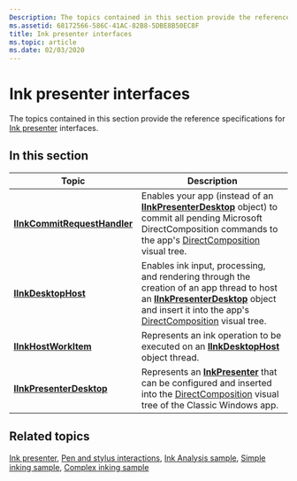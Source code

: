 ```yaml
---
Description: The topics contained in this section provide the reference specifications for Ink presenter interfaces.
ms.assetid: 68172566-586C-41AC-82B8-5DBE8B50EC8F
title: Ink presenter interfaces
ms.topic: article
ms.date: 02/03/2020
---
```


# Ink presenter interfaces

The topics contained in this section provide the reference specifications for [Ink presenter](ink-presenter.md) interfaces.

## In this section

| Topic | Description |
|---|---|
| [**IInkCommitRequestHandler**](/windows/win32/api/inkpresenterdesktop/nn-inkpresenterdesktop-iinkcommitrequesthandler)<br/> | Enables your app (instead of an [**IInkPresenterDesktop**](/windows/win32/api/inkpresenterdesktop/nn-inkpresenterdesktop-iinkpresenterdesktop) object) to commit all pending Microsoft DirectComposition commands to the app's [DirectComposition](/windows/win32/directcomp/directcomposition-portal) visual tree.<br/>   |
| [**IInkDesktopHost**](/windows/win32/api/inkpresenterdesktop/nn-inkpresenterdesktop-iinkdesktophost)<br/>                   | Enables ink input, processing, and rendering through the creation of an app thread to host an [**IInkPresenterDesktop**](/windows/win32/api/inkpresenterdesktop/nn-inkpresenterdesktop-iinkpresenterdesktop) object and insert it into the app's [DirectComposition](/windows/win32/directcomp/directcomposition-portal) visual tree. <br/> |
| [**IInkHostWorkItem**](/windows/win32/api/inkpresenterdesktop/nn-inkpresenterdesktop-iinkhostworkitem)<br/>                 | Represents an ink operation to be executed on an [**IInkDesktopHost**](/windows/win32/api/inkpresenterdesktop/nn-inkpresenterdesktop-iinkpresenterdesktop) object thread.<br/>                                                                                                                                                  |
| [**IInkPresenterDesktop**](/windows/win32/api/inkpresenterdesktop/nn-inkpresenterdesktop-iinkpresenterdesktop)<br/>         | Represents an [**InkPresenter**](/uwp/api/Windows.UI.Input.Inking.InkPresenter) that can be configured and inserted into the [DirectComposition](/windows/win32/directcomp/directcomposition-portal) visual tree of the Classic Windows app. <br/>                                        |

## Related topics

[Ink presenter](ink-presenter.md), [Pen and stylus interactions](/windows/uwp/design/input/pen-and-stylus-interactions), [Ink Analysis sample](https://docs.microsoft.com/samples/microsoft/windows-universal-samples/inkanalysis/), [Simple inking sample](https://docs.microsoft.com/samples/microsoft/windows-universal-samples/simpleink/), [Complex inking sample](https://docs.microsoft.com/samples/microsoft/windows-universal-samples/complexink/)
